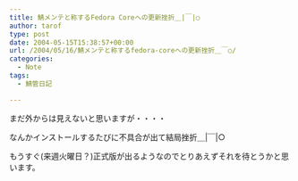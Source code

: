 ```yaml
---
title: 鯖メンテと称するFedora Coreへの更新挫折＿|￣|○
author: tarof
type: post
date: 2004-05-15T15:38:57+00:00
url: /2004/05/16/鯖メンテと称するfedora-coreへの更新挫折＿￣○/
categories:
  - Note
tags:
  - 鯖管日記

---
```

まだ外からは見えないと思いますが・・・・
  
なんかインストールするたびに不具合が出て結局挫折＿|￣|○

もうすぐ(来週火曜日？)正式版が出るようなのでとりあえずそれを待とうかと思います。